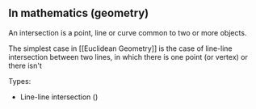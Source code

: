 ## In mathematics (geometry)
An intersection is a point, line or curve common to two or more objects.

The simplest case in [[Euclidean Geometry]] is the case of line-line intersection between two lines, in which there is one point (or vertex) or there isn't 

Types:
- Line-line intersection ()